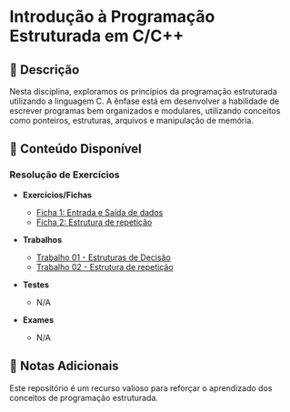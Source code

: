 # Introdução à Programação Estruturada em C/C++

## 📘 Descrição

Nesta disciplina, exploramos os princípios da programação estruturada utilizando a linguagem C. A ênfase está em desenvolver a habilidade de escrever programas bem organizados e modulares, utilizando conceitos como ponteiros, estruturas, arquivos e manipulação de memória.

## 📂 Conteúdo Disponível

### Resolução de Exercícios

- **Exercícios/Fichas**
  - [Ficha 1: Entrada e Saída de dados](https://github.com/SingeloDux/Licenciatura_UP/tree/main/Introdu%C3%A7%C3%A3o%20%C3%A0%20Programa%C3%A7%C3%A3o%20Estruturada%20%5B%5D/Resolu%C3%A7%C3%A3o%20de%20Exerc%C3%ADcios/Ficha%2001%20-%20Entrada%20e%20Saida%20de%20dados)
  - [Ficha 2: Estrutura de repetição](https://github.com/SingeloDux/Licenciatura_UP/tree/main/Introdu%C3%A7%C3%A3o%20%C3%A0%20Programa%C3%A7%C3%A3o%20Estruturada%20%5B%5D/Resolu%C3%A7%C3%A3o%20de%20Exerc%C3%ADcios/Ficha%2002%20-%20Estrutura%20de%20repeti%C3%A7%C3%A3o)

- **Trabalhos**
  - [Trabalho 01 - Estruturas de Decisão](https://github.com/SingeloDux/Licenciatura_UP/tree/main/Introdu%C3%A7%C3%A3o%20%C3%A0%20Programa%C3%A7%C3%A3o%20Estruturada%20%5B%5D/Resolu%C3%A7%C3%A3o%20de%20Exerc%C3%ADcios/Trabalho%2001%20-%20Estruturas%20de%20Decis%C3%A3o)
  - [Trabalho 02 - Estrutura de repetição](https://github.com/SingeloDux/Licenciatura_UP/tree/main/Introdu%C3%A7%C3%A3o%20%C3%A0%20Programa%C3%A7%C3%A3o%20Estruturada%20%5B%5D/Resolu%C3%A7%C3%A3o%20de%20Exerc%C3%ADcios/Trabalho%2002%20-%20Fun%C3%A7%C3%B5es%2C%20Diretivas%20e%20Macros)
  
- **Testes**
  - N/A

- **Exames**
  - N/A

## 📝 Notas Adicionais

Este repositório é um recurso valioso para reforçar o aprendizado dos conceitos de programação estruturada.

